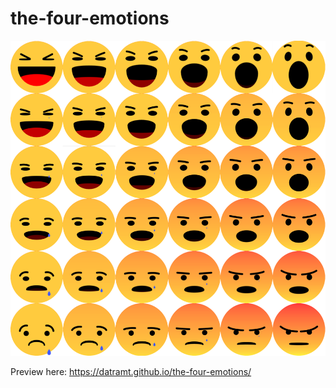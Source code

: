 # the-four-emotions

![alt text](https://github.com/datramt/the-four-emotions/blob/gh-pages/the4demotions.png)

Preview here: https://datramt.github.io/the-four-emotions/
